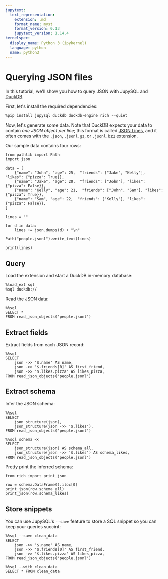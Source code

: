 ```yaml
---
jupytext:
  text_representation:
    extension: .md
    format_name: myst
    format_version: 0.13
    jupytext_version: 1.14.4
kernelspec:
  display_name: Python 3 (ipykernel)
  language: python
  name: python3
---
```


# Querying JSON files

In this tutorial, we'll show you how to query JSON with JupySQL and [DuckDB](https://duckdb.org/docs/extensions/json.html).


First, let's install the required dependencies:

```{code-cell} ipython3
%pip install jupysql duckdb duckdb-engine rich --quiet
```

Now, let's generate some data. Note that DuckDB expects your data to contain *one JSON object per line*; this format is called [JSON Lines](https://jsonlines.org/), and it often comes with the `.json`, `.jsonl.gz`, or `.jsonl.bz2` extension.

Our sample data contains four rows:

```{code-cell} ipython3
from pathlib import Path
import json

data = [
    {"name": "John", "age": 25,  "friends": ["Jake", "Kelly"], "likes": {"pizza": True}},
    {"name": "Jake", "age": 20,  "friends": ["John"], "likes": {"pizza": False}},
    {"name": "Kelly", "age": 21,  "friends": ["John", "Sam"], "likes": {"pizza": True}},
    {"name": "Sam", "age": 22,  "friends": ["Kelly"], "likes": {"pizza": False}},
]

lines = ""

for d in data:
    lines += json.dumps(d) + "\n"

Path("people.jsonl").write_text(lines)
```

```{code-cell} ipython3
print(lines)
```

## Query

Load the extension and start a DuckDB in-memory database:

```{code-cell} ipython3
%load_ext sql
%sql duckdb://
```

Read the JSON data:

```{code-cell} ipython3
%%sql
SELECT *
FROM read_json_objects('people.jsonl')
```

## Extract fields

Extract fields from each JSON record:

```{code-cell} ipython3
%%sql
SELECT
    json ->> '$.name' AS name,
    json ->> '$.friends[0]' AS first_friend,
    json ->> '$.likes.pizza' AS likes_pizza,
FROM read_json_objects('people.jsonl')
```

## Extract schema

Infer the JSON schema:

```{code-cell} ipython3
%%sql
SELECT
    json_structure(json),
    json_structure(json ->> '$.likes'),
FROM read_json_objects('people.jsonl')
```

```{code-cell} ipython3
%%sql schema <<
SELECT
    json_structure(json) AS schema_all,
    json_structure(json ->> '$.likes') AS schema_likes,
FROM read_json_objects('people.jsonl')
```

Pretty print the inferred schema:

```{code-cell} ipython3
from rich import print_json
```

```{code-cell} ipython3
row = schema.DataFrame().iloc[0]
print_json(row.schema_all)
print_json(row.schema_likes)
```

## Store snippets

You can use JupySQL's `--save` feature to store a SQL snippet so you can keep your queries succint:

```{code-cell} ipython3
%%sql --save clean_data
SELECT
    json ->> '$.name' AS name,
    json ->> '$.friends[0]' AS first_friend,
    json ->> '$.likes.pizza' AS likes_pizza,
FROM read_json_objects('people.jsonl')
```

```{code-cell} ipython3
%%sql --with clean_data
SELECT * FROM clean_data
```
